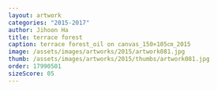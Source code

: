 ```yaml
---
layout: artwork
categories: "2015-2017"
author: Jihoon Ha
title: terrace forest
caption: terrace forest_oil on canvas_150×105㎝_2015
image: /assets/images/artworks/2015/artwork081.jpg
thumb: /assets/images/artworks/2015/thumbs/artwork081.jpg
order: 17990501
sizeScore: 05
---
```

